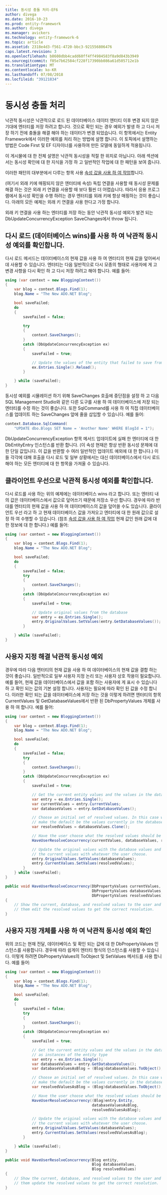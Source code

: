 ```yaml
---
title: 동시성 충돌 처리-EF6
author: divega
ms.date: 2016-10-23
ms.prod: entity-framework
ms.author: divega
ms.manager: avickers
ms.technology: entity-framework-6
ms.topic: article
ms.assetid: 2318e4d3-f561-4720-bbc3-921556806476
caps.latest.revision: 3
ms.openlocfilehash: b8608dbb4cadd60ff4ff4984583f8a9d843b3949
ms.sourcegitcommit: f05e7b62584cf228f17390bb086a61d505712e1b
ms.translationtype: MT
ms.contentlocale: ko-KR
ms.lasthandoff: 07/08/2018
ms.locfileid: "39121834"
---
```

# <a name="handling-concurrency-conflicts"></a>동시성 충돌 처리
낙관적 동시성은 낙관적으로 로드 된 데이터베이스 데이터 엔터티 이후 변경 되지 않은 기대에 엔터티를 저장 하려고 합니다. 것으로 확인 되는 경우 예외가 발생 하 고 다시 저장 하기 전에 충돌을 해결 해야 하는 데이터가 변경 되었습니다. 이 항목에서는 Entity Framework에서 이러한 예외를 처리 하는 방법에 설명 합니다. 이 토픽에서 설명하는 방법은 Code First 및 EF 디자이너를 사용하여 만든 모델에 동일하게 적용됩니다.  

이 게시물에 대 한 전체 설명은 낙관적 동시성을 적절 한 위치로 아닙니다. 아래 섹션에서는 동시성 확인에 대 한 지식을 가정 하 고 일반적인 작업에 대 한 패턴을 보여 줍니다.  

이러한 패턴의 대부분에서 다루는 항목 사용 [속성 값을 사용 하 여 작업](~/ef6/saving/change-tracking/property-values.md)합니다.  

(여기서 외래 키에 매핑되지 않은 엔터티에 속성) 독립 연결을 사용할 때 동시성 문제를 해결 하는 것은 외래 키 연결을 사용할 때 보다 훨씬 더 어렵습니다. 따라서 응용 프로그램에서 동시성 확인을 수행 하려는 경우 엔터티를 외래 키에 항상 매핑하는 것이 좋습니다. 아래의 모든 예제는 외래 키 연결을 사용 한다고 가정 합니다.  

외래 키 연결을 사용 하는 엔터티를 저장 하는 동안 낙관적 동시성 예외가 발견 되는 DbUpdateConcurrencyException SaveChanges에서 throw 됩니다.  

## <a name="resolving-optimistic-concurrency-exceptions-with-reload-database-wins"></a>다시 로드 (데이터베이스 wins)를 사용 하 여 낙관적 동시성 예외를 확인합니다.  

다시 로드 메서드는 데이터베이스의 현재 값을 사용 하 여 엔터티의 현재 값을 덮어써서 데 사용할 수 있습니다. 엔터티는 다음 일반적으로 다시 모종의 형태로 사용자에 게 고 변경 사항을 다시 확인 하 고 다시 저장 하려고 해야 합니다. 예를 들어:  

``` csharp
using (var context = new BloggingContext())
{
    var blog = context.Blogs.Find(1);
    blog.Name = "The New ADO.NET Blog";

    bool saveFailed;
    do
    {
        saveFailed = false;

        try
        {
            context.SaveChanges();
        }
        catch (DbUpdateConcurrencyException ex)
        {
            saveFailed = true;

            // Update the values of the entity that failed to save from the store
            ex.Entries.Single().Reload();
        }

    } while (saveFailed);
}
```  

동시성 예외를 시뮬레이션 하기 위해 SaveChanges 호출에 중단점을 설정 하 고 다음 SQL Management Studio와 같은 다른 도구를 사용 하 여 데이터베이스에 저장 되는 엔터티를 수정 하는 것이 좋습니다. 또한 SqlCommand를 사용 하 여 직접 데이터베이스를 업데이트 하는 SaveChanges 앞에 줄을 삽입할 수 있습니다. 예를 들어:  

``` csharp
context.Database.SqlCommand(
    "UPDATE dbo.Blogs SET Name = 'Another Name' WHERE BlogId = 1");
```  

DbUpdateConcurrencyException 항목 메서드 업데이트에 실패 한 엔터티에 대 한 DbEntityEntry 인스턴스를 반환 합니다. (이 속성 현재은 항상 반환 동시성 문제에 대 한 단일 값입니다. 이 값을 반환할 수 여러 일반적인 업데이트 예외에 대 한 합니다.) 이들 각각에 대해 호출을 다시 로드 및 일부 상황에서는 대신 데이터베이스에서 다시 로드 해야 하는 모든 엔터티에 대 한 항목을 가져올 수 있습니다.  

## <a name="resolving-optimistic-concurrency-exceptions-as-client-wins"></a>클라이언트 우선으로 낙관적 동시성 예외를 확인합니다.  

다시 로드를 사용 하는 위의 예제에는 데이터베이스 wins 라고 합니다. 또는 엔터티 내의 값은 데이터베이스에서 값으로 덮어쓰기 때문에 저장소 우선 합니다. 경우에 따라 반대를 엔터티의 현재 값을 사용 하 여 데이터베이스의 값을 덮어쓸 수도 있습니다. 클라이언트 우선 라고 하 고 현재 데이터베이스 값을 가져오고 엔터티에 대 한 원래 값으로 설정 하 여 수행할 수 있습니다. (참조 [속성 값을 사용 하 여 작업](~/ef6/saving/change-tracking/property-values.md) 현재 값인 원래 값에 대 한 정보에 대 한 합니다.) 예를 들어:  

``` csharp
using (var context = new BloggingContext())
{
    var blog = context.Blogs.Find(1);
    blog.Name = "The New ADO.NET Blog";

    bool saveFailed;
    do
    {
        saveFailed = false;
        try
        {
            context.SaveChanges();
        }
        catch (DbUpdateConcurrencyException ex)
        {
            saveFailed = true;

            // Update original values from the database
            var entry = ex.Entries.Single();
            entry.OriginalValues.SetValues(entry.GetDatabaseValues());
        }

    } while (saveFailed);
}
```  

## <a name="custom-resolution-of-optimistic-concurrency-exceptions"></a>사용자 지정 해결 낙관적 동시성 예외  

경우에 따라 다음 엔터티의 현재 값을 사용 하 여 데이터베이스의 현재 값을 결합 하는 것이 좋습니다. 일반적으로 일부 사용자 지정 논리 또는 사용자 상호 작용이 필요합니다. 예를 들어, 현재 값을 데이터베이스에서 값을 포함 하는 사용자에 게 표시 수 있습니다 하 고 확인 되는 값의 기본 설정 합니다. 사용자는 필요에 따라 확인 된 값을 수정 합니다. 이러한 확인 되는 값을 데이터베이스에 저장 하는 것을 이렇게 하려면 엔터티의 항목 CurrentValues 및 GetDatabaseValues에서 반환 된 DbPropertyValues 개체를 사용 하 여 합니다. 예를 들어:  

``` csharp
using (var context = new BloggingContext())
{
    var blog = context.Blogs.Find(1);
    blog.Name = "The New ADO.NET Blog";

    bool saveFailed;
    do
    {
        saveFailed = false;
        try
        {
            context.SaveChanges();
        }
        catch (DbUpdateConcurrencyException ex)
        {
            saveFailed = true;

            // Get the current entity values and the values in the database
            var entry = ex.Entries.Single();
            var currentValues = entry.CurrentValues;
            var databaseValues = entry.GetDatabaseValues();

            // Choose an initial set of resolved values. In this case we
            // make the default be the values currently in the database.
            var resolvedValues = databaseValues.Clone();

            // Have the user choose what the resolved values should be
            HaveUserResolveConcurrency(currentValues, databaseValues, resolvedValues);

            // Update the original values with the database values and
            // the current values with whatever the user choose.
            entry.OriginalValues.SetValues(databaseValues);
            entry.CurrentValues.SetValues(resolvedValues);
        }
    } while (saveFailed);
}

public void HaveUserResolveConcurrency(DbPropertyValues currentValues,
                                       DbPropertyValues databaseValues,
                                       DbPropertyValues resolvedValues)
{
    // Show the current, database, and resolved values to the user and have
    // them edit the resolved values to get the correct resolution.
}
```  

## <a name="custom-resolution-of-optimistic-concurrency-exceptions-using-objects"></a>사용자 지정 개체를 사용 하 여 낙관적 동시성 예외 확인  

위의 코드는 현재 전달, 데이터베이스 및 확인 되는 값에 대 한 DbPropertyValues 인스턴스를 사용합니다. 경우에 따라 쉽게이 엔터티 형식의 인스턴스를 사용할 수 있습니다. 이렇게 하려면 DbPropertyValues의 ToObject 및 SetValues 메서드를 사용 합니다. 예를 들어:  

``` csharp
using (var context = new BloggingContext())
{
    var blog = context.Blogs.Find(1);
    blog.Name = "The New ADO.NET Blog";

    bool saveFailed;
    do
    {
        saveFailed = false;
        try
        {
            context.SaveChanges();
        }
        catch (DbUpdateConcurrencyException ex)
        {
            saveFailed = true;

            // Get the current entity values and the values in the database
            // as instances of the entity type
            var entry = ex.Entries.Single();
            var databaseValues = entry.GetDatabaseValues();
            var databaseValuesAsBlog = (Blog)databaseValues.ToObject();

            // Choose an initial set of resolved values. In this case we
            // make the default be the values currently in the database.
            var resolvedValuesAsBlog = (Blog)databaseValues.ToObject();

            // Have the user choose what the resolved values should be
            HaveUserResolveConcurrency((Blog)entry.Entity,
                                       databaseValuesAsBlog,
                                       resolvedValuesAsBlog);

            // Update the original values with the database values and
            // the current values with whatever the user choose.
            entry.OriginalValues.SetValues(databaseValues);
            entry.CurrentValues.SetValues(resolvedValuesAsBlog);
        }

    } while (saveFailed);
}

public void HaveUserResolveConcurrency(Blog entity,
                                       Blog databaseValues,
                                       Blog resolvedValues)
{
    // Show the current, database, and resolved values to the user and have
    // them update the resolved values to get the correct resolution.
}
```  
